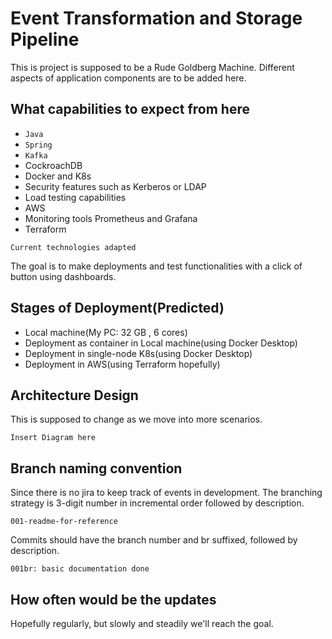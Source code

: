 # Event Transformation and Storage Pipeline
This is project is supposed to be a Rude Goldberg Machine. Different aspects of application components are to be added here.

## What capabilities to expect from here
- `Java`
- `Spring`
- `Kafka`
- CockroachDB
- Docker and K8s
- Security features such as Kerberos or LDAP
- Load testing capabilities
- AWS
- Monitoring tools Prometheus and Grafana
- Terraform

`Current technologies adapted`

The goal is to make deployments and test functionalities with a click of button using dashboards.

## Stages of Deployment(Predicted)
- Local machine(My PC: 32 GB , 6 cores)
- Deployment as container in Local machine(using Docker Desktop)
- Deployment in single-node K8s(using Docker Desktop)
- Deployment in AWS(using Terraform hopefully)

## Architecture Design
This is supposed to change as we move into more scenarios.

`Insert Diagram here`

## Branch naming convention
Since there is no jira to keep track of events in development. The branching strategy is 3-digit number in incremental order followed by description.

`001-readme-for-reference`

Commits should have the branch number and br suffixed, followed by description.

`001br: basic documentation done`

## How often would be the updates
Hopefully regularly, but slowly and steadily we'll reach the goal.